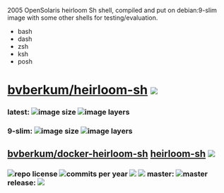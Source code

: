 2005 OpenSolaris heirloom Sh shell, compiled and put on debian:9-slim image with
some other shells for testing/evaluation.

- bash
- dash
- zsh
- ksh
- posh

# [bvberkum/heirloom-sh](https://hub.docker.com/r/bvberkum/heirloom-sh/) [![](https://images.microbadger.com/badges/image/bvberkum/heirloom-sh.svg)](https://microbadger.com/images/bvberkum/heirloom-sh "microbadger.com")

### latest: ![image size](https://img.shields.io/imagelayers/image-size/bvberkum/heirloom-sh/latest.svg) ![image layers](https://img.shields.io/imagelayers/layers/bvberkum/heirloom-sh/latest.svg)
### 9-slim: ![image size](https://img.shields.io/imagelayers/image-size/bvberkum/heirloom-sh/9-slim.svg) ![image layers](https://img.shields.io/imagelayers/layers/bvberkum/heirloom-sh/9-slim.svg)
## [bvberkum/docker-heirloom-sh](https://github.com/bvberkum/docker-heirloom-sh) [heirloom-sh](Dockerfile) [![](http://img.shields.io/travis/bvberkum/docker-heirloom-sh.svg)](https://travis-ci.org/bvberkum/docker-heirloom-sh)
### ![repo license](https://img.shields.io/github/license/bvberkum/docker-heirloom-sh.svg) ![commits per year](https://img.shields.io/github/commit-activity/y/bvberkum/docker-heirloom-sh.svg) ![](https://img.shields.io/github/languages/code-size/bvberkum/docker-heirloom-sh.svg) ![](https://img.shields.io/github/repo-size/bvberkum/docker-heirloom-sh.svg) master: ![master](https://img.shields.io/github/last-commit/bvberkum/docker-heirloom-sh/master.svg) release: ![](https://img.shields.io/github/tag/bvberkum/docker-heirloom-sh.svg)
